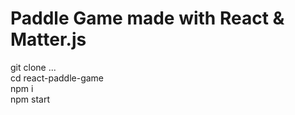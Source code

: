 #  Paddle Game made with React & Matter.js
git clone ...<br>
cd react-paddle-game <br>
npm i<br>
npm start<br>
